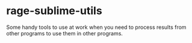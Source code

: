 # rage-sublime-utils
Some handy tools to use at work when you need to process results from other programs to use them in other programs.
